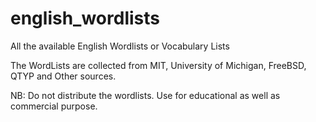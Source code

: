 # english_wordlists
All the available English Wordlists or Vocabulary Lists

The WordLists are collected from MIT, University of Michigan, FreeBSD, QTYP and Other sources.

NB: Do not distribute the wordlists. Use for educational as well as commercial purpose.
